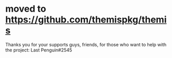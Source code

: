 # moved to https://github.com/themispkg/themis
Thanks you for your supports guys, friends, 
for those who want to help with the project: Last Penguin#2545
